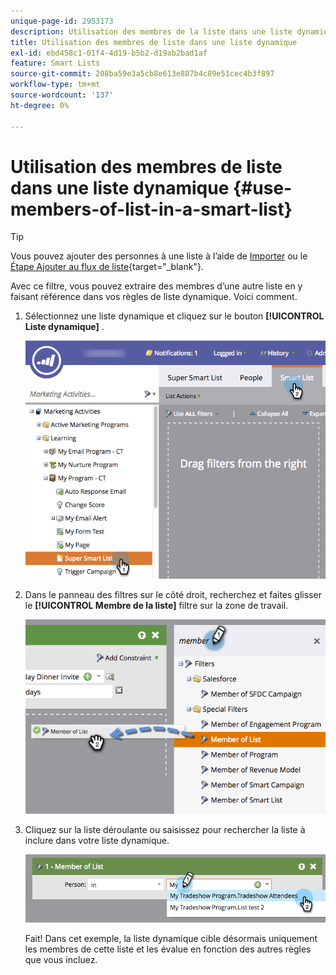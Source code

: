 ```yaml
---
unique-page-id: 2953173
description: Utilisation des membres de la liste dans une liste dynamique - Documents Marketo - Documentation du produit
title: Utilisation des membres de liste dans une liste dynamique
exl-id: ebd458c1-01f4-4d19-b5b2-d19ab2bad1af
feature: Smart Lists
source-git-commit: 208ba59e3a5cb8e613e887b4c89e51cec4b3f897
workflow-type: tm+mt
source-wordcount: '137'
ht-degree: 0%

---
```


# Utilisation des membres de liste dans une liste dynamique {#use-members-of-list-in-a-smart-list}

>[!TIP]
>
>Vous pouvez ajouter des personnes à une liste à l’aide de [Importer](/help/marketo/getting-started/quick-wins/import-a-list-of-people.md) ou le [Étape Ajouter au flux de liste](/help/marketo/product-docs/core-marketo-concepts/smart-campaigns/flow-actions/add-to-list.md){target="_blank"}.

Avec ce filtre, vous pouvez extraire des membres d’une autre liste en y faisant référence dans vos règles de liste dynamique. Voici comment.

1. Sélectionnez une liste dynamique et cliquez sur le bouton **[!UICONTROL Liste dynamique]** .

   ![](assets/smartlist-sltab.png)

1. Dans le panneau des filtres sur le côté droit, recherchez et faites glisser le **[!UICONTROL Membre de la liste]** filtre sur la zone de travail.

   ![](assets/use-members-of-list-in-a-smart-list-2nd.png)

1. Cliquez sur la liste déroulante ou saisissez pour rechercher la liste à inclure dans votre liste dynamique.

   ![](assets/memberoflist.png)

   Fait! Dans cet exemple, la liste dynamique cible désormais uniquement les membres de cette liste et les évalue en fonction des autres règles que vous incluez.
